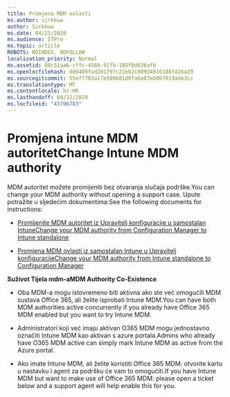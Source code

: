 ```yaml
---
title: Promjena MDM ovlasti
ms.author: sirkkuw
author: Sirkkuw
ms.date: 04/21/2020
ms.audience: ITPro
ms.topic: article
ROBOTS: NOINDEX, NOFOLLOW
localization_priority: Normal
ms.assetid: 08c51aa6-cffc-456b-91fb-185f0d636afb
ms.openlocfilehash: dd0489fad201f97c22eb2c80934816186fd26a20
ms.sourcegitcommit: 55eff703a17e500681d8fa6a87eb067019ade3cc
ms.translationtype: MT
ms.contentlocale: hr-HR
ms.lasthandoff: 04/22/2020
ms.locfileid: "43706783"
---
```

# <a name="change-intune-mdm-authority"></a><span data-ttu-id="5b096-102">Promjena intune MDM autoritet</span><span class="sxs-lookup"><span data-stu-id="5b096-102">Change Intune MDM authority</span></span>

<span data-ttu-id="5b096-103">MDM autoritet možete promijeniti bez otvaranja slučaja podrške.</span><span class="sxs-lookup"><span data-stu-id="5b096-103">You can change your MDM authority without opening a support case.</span></span> <span data-ttu-id="5b096-104">Upute potražite u sljedećim dokumentima:</span><span class="sxs-lookup"><span data-stu-id="5b096-104">See the following documents for instructions:</span></span>
  
- [<span data-ttu-id="5b096-105">Promijenite MDM autoritet iz Upravitelj konfiguracije u samostalan Intune</span><span class="sxs-lookup"><span data-stu-id="5b096-105">Change your MDM authority from Configuration Manager to Intune standalone</span></span>](https://docs.microsoft.com/configmgr/mdm/deploy-use/migrate-change-mdm-authority)
    
- [<span data-ttu-id="5b096-106">Promjena MDM ovlasti iz samostalan Intune u Upravitelj konfiguracije</span><span class="sxs-lookup"><span data-stu-id="5b096-106">Change your MDM authority from Intune standalone to Configuration Manager</span></span>](https://docs.microsoft.com/configmgr/mdm/deploy-use/change-mdm-authority)
    
 <span data-ttu-id="5b096-107">**Suživot Tijela mdm-a**</span><span class="sxs-lookup"><span data-stu-id="5b096-107">**MDM Authority Co-Existence**</span></span>
  
- <span data-ttu-id="5b096-108">Oba MDM-a mogu istovremeno biti aktivna ako ste već omogućili MDM sustava Office 365, ali želite isprobati Intune MDM.</span><span class="sxs-lookup"><span data-stu-id="5b096-108">You can have both MDM authorities active concurrently if you already have Office 365 MDM enabled but you want to try Intune MDM.</span></span>
    
- <span data-ttu-id="5b096-109">Administratori koji već imaju aktivan O365 MDM mogu jednostavno označiti Intune MDM kao aktivan s azure portala.</span><span class="sxs-lookup"><span data-stu-id="5b096-109">Admins who already have O365 MDM active can simply mark Intune MDM as active from the Azure portal.</span></span>
    
- <span data-ttu-id="5b096-110">Ako imate Intune MDM, ali želite koristiti Office 365 MDM: otvorite kartu u nastavku i agent za podršku će vam to omogućiti.</span><span class="sxs-lookup"><span data-stu-id="5b096-110">If you have Intune MDM but want to make use of Office 365 MDM: please open a ticket below and a support agent will help enable this for you.</span></span>
    

